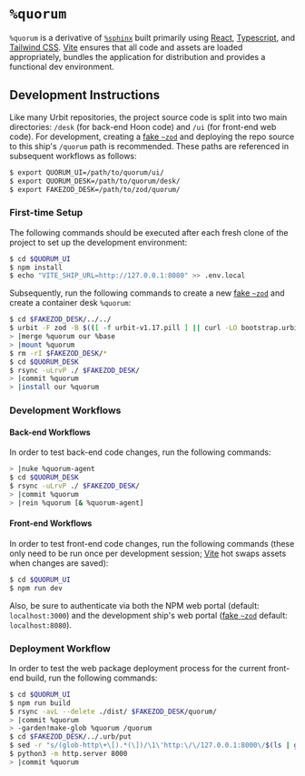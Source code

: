 # `%quorum` #

`%quorum` is a derivative of [`%sphinx`][sphinx] built primarily using [React],
[Typescript], and [Tailwind CSS]. [Vite] ensures that all code and assets are
loaded appropriately, bundles the application for distribution and provides a
functional dev environment.

## Development Instructions ##

Like many Urbit repositories, the project source code is split into two main
directories: `/desk` (for back-end Hoon code) and `/ui` (for front-end web
code). For development, creating a [fake `~zod`][fakezod] and deploying the
repo source to this ship's `/quorum` path is recommended. These paths are
referenced in subsequent workflows as follows:

```bash
$ export QUORUM_UI=/path/to/quorum/ui/
$ export QUORUM_DESK=/path/to/quorum/desk/
$ export FAKEZOD_DESK=/path/to/zod/quorum/
```

### First-time Setup ###

The following commands should be executed after each fresh clone of the project
to set up the development environment:

```bash
$ cd $QUORUM_UI
$ npm install
$ echo "VITE_SHIP_URL=http://127.0.0.1:8080" >> .env.local
```

Subsequently, run the following commands to create a new [fake `~zod`][fakezod]
and create a container desk `%quorum`:

```bash
$ cd $FAKEZOD_DESK/../../
$ urbit -F zod -B $(([ -f urbit-v1.17.pill ] || curl -LO bootstrap.urbit.org/urbit-v1.17.pill) && echo "urbit-v1.17.pill")
> |merge %quorum our %base
> |mount %quorum
$ rm -rI $FAKEZOD_DESK/*
$ cd $QUORUM_DESK
$ rsync -uLrvP ./ $FAKEZOD_DESK/
> |commit %quorum
> |install our %quorum
```

### Development Workflows ###

#### Back-end Workflows ####

In order to test back-end code changes, run the following commands:

```bash
> |nuke %quorum-agent
$ cd $QUORUM_DESK
$ rsync -uLrvP ./ $FAKEZOD_DESK/
> |commit %quorum
> |rein %quorum [& %quorum-agent]
```

#### Front-end Workflows ####

In order to test front-end code changes, run the following commands
(these only need to be run once per development session; [Vite] hot swaps
assets when changes are saved):

```bash
$ cd $QUORUM_UI
$ npm run dev
```

Also, be sure to authenticate via both the NPM web portal (default:
`localhost:3000`) and the development ship's web portal ([fake `~zod`][fakezod]
default: `localhost:8080`).

### Deployment Workflow ###

In order to test the web package deployment process for the current
front-end build, run the following commands:

```bash
$ cd $QUORUM_UI
$ npm run build
$ rsync -avL --delete ./dist/ $FAKEZOD_DESK/quorum/
> |commit %quorum
> -garden!make-glob %quorum /quorum
$ cd $FAKEZOD_DESK/../.urb/put
$ sed -r "s/(glob-http\+\[).*(\])/\1\'http:\/\/127.0.0.1:8000\/$(ls | grep glob)\' $(ls | grep glob | sed -r 's/glob-(.*)\.glob/\1/g')\2/g" -i ../../quorum/desk.docket-0
$ python3 -m http.server 8000
> |commit %quorum
```


[sphinx]: https://github.com/arthyn/sphinx
[fakezod]: https://developers.urbit.org/guides/core/environment#development-ships
[react]: https://reactjs.org/
[typescript]: https://www.typescriptlang.org/
[tailwind css]: https://tailwindcss.com/
[vite]: https://vitejs.dev/
